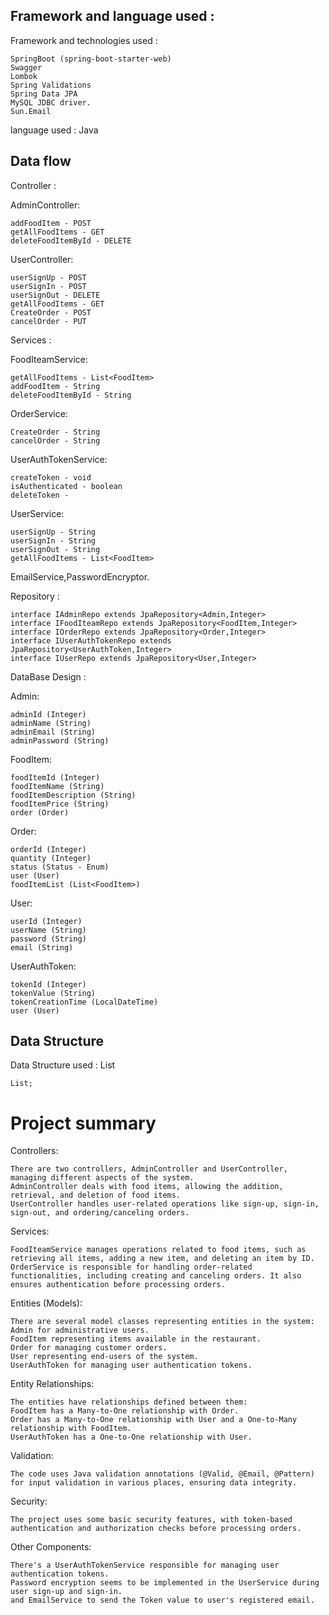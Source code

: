 

## Framework and language used :

Framework and  technologies used : 
   
    SpringBoot (spring-boot-starter-web)
    Swagger
    Lombok
    Spring Validations
    Spring Data JPA
    MySQL JDBC driver.
    Sun.Email


language used :      Java

## Data flow
Controller : 

AdminController:

    addFoodItem - POST
    getAllFoodItems - GET
    deleteFoodItemById - DELETE
    
UserController:

    userSignUp - POST
    userSignIn - POST
    userSignOut - DELETE
    getAllFoodItems - GET
    CreateOrder - POST
    cancelOrder - PUT


Services : 

 FoodIteamService:

    getAllFoodItems - List<FoodItem>
    addFoodItem - String
    deleteFoodItemById - String

OrderService:

    CreateOrder - String
    cancelOrder - String

UserAuthTokenService:

    createToken - void
    isAuthenticated - boolean
    deleteToken - 
    
UserService:

    userSignUp - String
    userSignIn - String
    userSignOut - String
    getAllFoodItems - List<FoodItem>

EmailService,PasswordEncryptor.    

           
Repository : 

    interface IAdminRepo extends JpaRepository<Admin,Integer>
    interface IFoodIteamRepo extends JpaRepository<FoodItem,Integer>
    interface IOrderRepo extends JpaRepository<Order,Integer>
    interface IUserAuthTokenRepo extends JpaRepository<UserAuthToken,Integer> 
    interface IUserRepo extends JpaRepository<User,Integer>

    


DataBase Design :

Admin:

    adminId (Integer)
    adminName (String)
    adminEmail (String)
    adminPassword (String)

FoodItem:

    foodItemId (Integer)
    foodItemName (String)
    foodItemDescription (String)
    foodItemPrice (String)
    order (Order)

Order:

    orderId (Integer)
    quantity (Integer)
    status (Status - Enum)
    user (User)
    foodItemList (List<FoodItem>)


User:

    userId (Integer)
    userName (String)
    password (String)
    email (String)

UserAuthToken:

    tokenId (Integer)
    tokenValue (String)
    tokenCreationTime (LocalDateTime)
    user (User)

## Data Structure
Data Structure used : List    

    List;
    
   

# Project summary

Controllers:

    There are two controllers, AdminController and UserController, managing different aspects of the system.
    AdminController deals with food items, allowing the addition, retrieval, and deletion of food items.
    UserController handles user-related operations like sign-up, sign-in, sign-out, and ordering/canceling orders.

Services:

    FoodIteamService manages operations related to food items, such as retrieving all items, adding a new item, and deleting an item by ID.
    OrderService is responsible for handling order-related functionalities, including creating and canceling orders. It also ensures authentication before processing orders.

Entities (Models):

    There are several model classes representing entities in the system:
    Admin for administrative users.
    FoodItem representing items available in the restaurant.
    Order for managing customer orders.
    User representing end-users of the system.
    UserAuthToken for managing user authentication tokens.

Entity Relationships:

    The entities have relationships defined between them:
    FoodItem has a Many-to-One relationship with Order.
    Order has a Many-to-One relationship with User and a One-to-Many relationship with FoodItem.
    UserAuthToken has a One-to-One relationship with User.

Validation:

    The code uses Java validation annotations (@Valid, @Email, @Pattern) for input validation in various places, ensuring data integrity.

Security:

    The project uses some basic security features, with token-based authentication and authorization checks before processing orders.

Other Components:

    There's a UserAuthTokenService responsible for managing user authentication tokens.
    Password encryption seems to be implemented in the UserService during user sign-up and sign-in.
    and EmailService to send the Token value to user's registered email.

